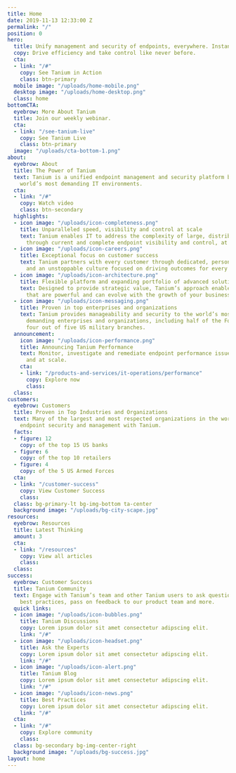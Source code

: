 ```yaml
---
title: Home
date: 2019-11-13 12:33:00 Z
permalink: "/"
position: 0
hero:
  title: Unify management and security of endpoints, everywhere. Instantly.
  copy: Drive efficiency and take control like never before.
  cta:
  - link: "/#"
    copy: See Tanium in Action
    class: btn-primary
  mobile image: "/uploads/home-mobile.png"
  desktop image: "/uploads/home-desktop.png"
  class: home
bottomCTA:
  eyebrow: More About Tanium
  title: Join our weekly webinar.
  cta:
  - link: "/see-tanium-live"
    copy: See Tanium Live
    class: btn-primary
  image: "/uploads/cta-bottom-1.png"
about:
  eyebrow: About
  title: The Power of Tanium
  text: Tanium is a unified endpoint management and security platform built for the
    world’s most demanding IT environments.
  cta:
  - link: "/#"
    copy: Watch video
    class: btn-secondary
  highlights:
  - icon image: "/uploads/icon-completeness.png"
    title: Unparalleled speed, visibility and control at scale
    text: Tanium enables IT to address the complexity of large, distributed networks
      through current and complete endpoint visibility and control, at scale.
  - icon image: "/uploads/icon-careers.png"
    title: Exceptional focus on customer success
    text: Tanium partners with every customer through dedicated, personalized service
      and an unstoppable culture focused on driving outcomes for every client.
  - icon image: "/uploads/icon-architecture.png"
    title: Flexible platform and expanding portfolio of advanced solutions
    text: Designed to provide strategic value, Tanium’s approach enables product solutions
      that are powerful and can evolve with the growth of your business.
  - icon image: "/uploads/icon-messaging.png"
    title: Proven in top enterprises and organizations
    text: Tanium provides manageability and security to the world’s most technically
      demanding enterprises and organizations, including half of the Fortune 100 and
      four out of five US military branches.
  announcement:
    icon image: "/uploads/icon-performance.png"
    title: Announcing Tanium Performance
    text: Monitor, investigate and remediate endpoint performance issues, quickly
      and at scale.
    cta:
    - link: "/products-and-services/it-operations/performance"
      copy: Explore now
      class: 
  class: 
customers:
  eyebrow: Customers
  title: Proven in Top Industries and Organizations
  text: Many of the largest and most respected organizations in the world re-platformed
    endpoint security and management with Tanium.
  facts:
  - figure: 12
    copy: of the top 15 US banks
  - figure: 6
    copy: of the top 10 retailers
  - figure: 4
    copy: of the 5 US Armed Forces
  cta:
  - link: "/customer-success"
    copy: View Customer Success
    class: 
  class: bg-primary-lt bg-img-bottom ta-center
  background image: "/uploads/bg-city-scape.jpg"
resources:
  eyebrow: Resources
  title: Latest Thinking
  amount: 3
  cta:
  - link: "/resources"
    copy: View all articles
    class: 
  class: 
success:
  eyebrow: Customer Success
  title: Tanium Community
  text: Engage with Tanium’s team and other Tanium users to ask questions, learn about
    best practices, pass on feedback to our product team and more.
  quick links:
  - icon image: "/uploads/icon-bubbles.png"
    title: Tanium Discussions
    copy: Lorem ipsum dolor sit amet consectetur adipscing elit.
    link: "/#"
  - icon image: "/uploads/icon-headset.png"
    title: Ask the Experts
    copy: Lorem ipsum dolor sit amet consectetur adipscing elit.
    link: "/#"
  - icon image: "/uploads/icon-alert.png"
    title: Tanium Blog
    copy: Lorem ipsum dolor sit amet consectetur adipscing elit.
    link: "/#"
  - icon image: "/uploads/icon-news.png"
    title: Best Practices
    copy: Lorem ipsum dolor sit amet consectetur adipscing elit.
    link: "/#"
  cta:
  - link: "/#"
    copy: Explore community
    class: 
  class: bg-secondary bg-img-center-right
  background image: "/uploads/bg-success.jpg"
layout: home
---
```


